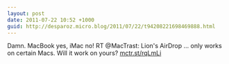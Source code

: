 ```yaml
---
layout: post
date: 2011-07-22 10:52 +1000
guid: http://desparoz.micro.blog/2011/07/22/t94208221698469888.html
---
```

Damn. MacBook yes, iMac no! RT @MacTrast: Lion's AirDrop ... only works on certain Macs.  Will it work on yours? [mctr.st/rqLmLi](http://mctr.st/rqLmLi)
